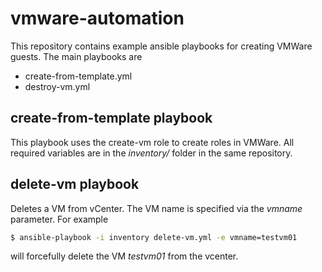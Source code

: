 # vmware-automation

This repository contains example ansible playbooks for creating VMWare guests.
The main playbooks are

- create-from-template.yml
- destroy-vm.yml

## create-from-template playbook

This playbook uses the create-vm role to create roles in VMWare. All required variables are in the _inventory/_ folder
in the same repository.

## delete-vm playbook

Deletes a VM from vCenter. The VM name is specified via the _vmname_ parameter. For example

```bash
$ ansible-playbook -i inventory delete-vm.yml -e vmname=testvm01
```

will forcefully delete the VM _testvm01_ from the vcenter. 
